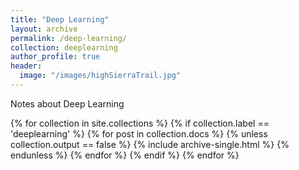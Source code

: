 ```yaml
---
title: "Deep Learning"
layout: archive 
permalink: /deep-learning/
collection: deeplearning
author_profile: true
header:
  image: "/images/highSierraTrail.jpg"
---
```


Notes about Deep Learning

{% for collection in site.collections %}
 {% if collection.label == 'deeplearning' %}
  {% for post in collection.docs %}
    {% unless collection.output == false %}
      {% include archive-single.html %}
    {% endunless %}
  {% endfor %}
 {% endif %}
{% endfor %}


